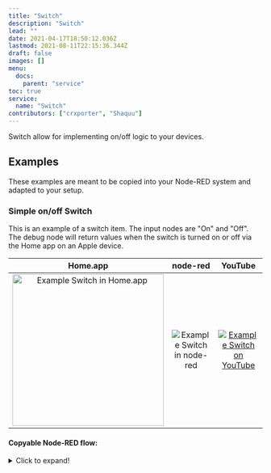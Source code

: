 ```yaml
---
title: "Switch"
description: "Switch"
lead: ""
date: 2021-04-17T18:50:12.036Z
lastmod: 2021-08-11T22:15:36.344Z
draft: false
images: []
menu:
  docs:
    parent: "service"
toc: true
service:
  name: "Switch"
contributors: ["crxporter", "Shaquu"]
---
```


Switch allow for implementing on/off logic to your devices.

## Examples

These examples are meant to be copied into your Node-RED system and adapted to your setup.

### Simple on/off Switch

This is an example of a switch item. The input nodes are "On" and "Off". The debug node will return values when the switch is turned on or off via the Home app on an Apple device.

Home.app            |  node-red | YouTube
:-------------------------:|:-------------------------:|:-------------------------:
<img src="https://user-images.githubusercontent.com/2881159/73109648-07b5de80-3f04-11ea-9a74-5ec4af995b66.png" width="300" alt="Example Switch in Home.app"/>  |  ![Example Switch in node-red](https://user-images.githubusercontent.com/2881159/73109622-f240b480-3f03-11ea-94bc-066bf9715074.png) | [![Example Switch on YouTube](https://img.youtube.com/vi/kPuFKZWweCk/0.jpg)](https://www.youtube.com/watch?v=kPuFKZWweCk)

#### Copyable Node-RED flow:

<details>
<summary>Click to expand!</summary>
<p>

```json
[
    {
        "id": "7509f965.646da8",
        "type": "inject",
        "z": "53127d0.a094d84",
        "name": "On",
        "topic": "",
        "payload": "{\"On\":true}",
        "payloadType": "json",
        "repeat": "",
        "crontab": "",
        "once": false,
        "onceDelay": 0.1,
        "x": 230,
        "y": 320,
        "wires": [
            [
                "84c5345e.cea678"
            ]
        ]
    },
    {
        "id": "83aa9e6a.6ac9e",
        "type": "debug",
        "z": "53127d0.a094d84",
        "name": "HomeKit Out",
        "active": true,
        "tosidebar": true,
        "console": false,
        "tostatus": false,
        "complete": "payload",
        "targetType": "msg",
        "x": 650,
        "y": 340,
        "wires": []
    },
    {
        "id": "6f909132.f78a",
        "type": "inject",
        "z": "53127d0.a094d84",
        "name": "Off",
        "topic": "",
        "payload": "{\"On\":false}",
        "payloadType": "json",
        "repeat": "",
        "crontab": "",
        "once": false,
        "onceDelay": 0.1,
        "x": 230,
        "y": 360,
        "wires": [
            [
                "84c5345e.cea678"
            ]
        ]
    },
    {
        "id": "84c5345e.cea678",
        "type": "homekit-service",
        "z": "53127d0.a094d84",
        "isParent": true,
        "bridge": "51de116c.bb01",
        "parentService": "",
        "name": "Example Switch",
        "serviceName": "Switch",
        "topic": "",
        "filter": false,
        "manufacturer": "NRCHKB",
        "model": "Default Model",
        "serialNo": "1.1.1",
        "firmwareRev": "1.1.1",
        "hardwareRev": "1.1.1",
        "softwareRev": "1.0.0",
        "cameraConfigVideoProcessor": "ffmpeg",
        "cameraConfigSource": "",
        "cameraConfigStillImageSource": "",
        "cameraConfigMaxStreams": 2,
        "cameraConfigMaxWidth": 1280,
        "cameraConfigMaxHeight": 720,
        "cameraConfigMaxFPS": 10,
        "cameraConfigMaxBitrate": 300,
        "cameraConfigVideoCodec": "libx264",
        "cameraConfigAudioCodec": "libfdk_aac",
        "cameraConfigAudio": false,
        "cameraConfigPacketSize": 1316,
        "cameraConfigVerticalFlip": false,
        "cameraConfigHorizontalFlip": false,
        "cameraConfigMapVideo": "0:0",
        "cameraConfigMapAudio": "0:1",
        "cameraConfigVideoFilter": "scale=1280:720",
        "cameraConfigAdditionalCommandLine": "-tune zerolatency",
        "cameraConfigDebug": false,
        "cameraConfigSnapshotOutput": "disabled",
        "cameraConfigInterfaceName": "",
        "characteristicProperties": "{}",
        "x": 440,
        "y": 340,
        "wires": [
            [
                "83aa9e6a.6ac9e"
            ],
            [
                "83aa9e6a.6ac9e"
            ]
        ]
    },
    {
        "id": "51de116c.bb01",
        "type": "homekit-bridge",
        "z": "",
        "bridgeName": "Example Bridge",
        "pinCode": "111-11-111",
        "port": "",
        "allowInsecureRequest": false,
        "manufacturer": "Default Manufacturer",
        "model": "Default Model",
        "serialNo": "Default Serial Number",
        "customMdnsConfig": false,
        "mdnsMulticast": true,
        "mdnsInterface": "",
        "mdnsPort": "",
        "mdnsIp": "",
        "mdnsTtl": "",
        "mdnsLoopback": true,
        "mdnsReuseAddr": true,
        "allowMessagePassthrough": true
    }
]
```

</p>
</details>
